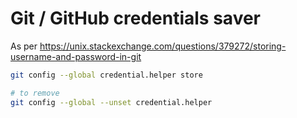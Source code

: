 # Git / GitHub credentials saver

As per https://unix.stackexchange.com/questions/379272/storing-username-and-password-in-git

```bash
git config --global credential.helper store

# to remove
git config --global --unset credential.helper
```


